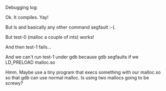 Debugging log:

Ok. It compiles. Yay!

But ls and basically any other command segfault :-(.

But test-0 (malloc a couple of ints) works!

And then test-1 fails...

And we can't run test-1 under gdb because gdb segfaults if we LD_PRELOAD malloc.so

Hmm. Maybe use a tiny program that execs something with our malloc.so so that gdb can use normal malloc. Is using two mallocs going to be screwy?
